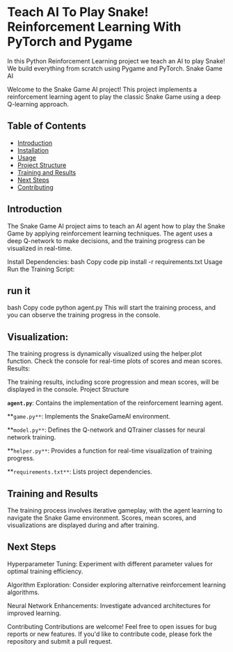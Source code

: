 # Teach AI To Play Snake! Reinforcement Learning With PyTorch and Pygame

In this Python Reinforcement Learning project we teach an AI to play Snake! We build everything from scratch using Pygame and PyTorch.  Snake Game AI

Welcome to the Snake Game AI project! This project implements a reinforcement learning agent to play the classic Snake Game using a deep Q-learning approach.

## Table of Contents

- [Introduction](#introduction)
- [Installation](#installation)
- [Usage](#usage)
- [Project Structure](#project-structure)
- [Training and Results](#training-and-results)
- [Next Steps](#next-steps)
- [Contributing](#contributing)


## Introduction

The Snake Game AI project aims to teach an AI agent how to play the Snake Game by applying reinforcement learning techniques. The agent uses a deep Q-network to make decisions, and the training progress can be visualized in real-time.

Install Dependencies:
bash
Copy code
pip install -r requirements.txt
Usage
Run the Training Script:


## run it
bash
Copy code
python agent.py
This will start the training process, and you can observe the training progress in the console.

## Visualization:

The training progress is dynamically visualized using the helper.plot function. Check the console for real-time plots of scores and mean scores.
Results:

The training results, including score progression and mean scores, will be displayed in the console.
Project Structure

**`agent.py`**: Contains the implementation of the reinforcement learning agent.

**`game.py**`: Implements the SnakeGameAI environment.

**`model.py**`: Defines the Q-network and QTrainer classes for neural network training.

**`helper.py**`: Provides a function for real-time visualization of training progress.

**`requirements.txt**`: Lists project dependencies.

## Training and Results

The training process involves iterative gameplay, with the agent learning to navigate the Snake Game environment.
Scores, mean scores, and visualizations are displayed during and after training.

## Next Steps

Hyperparameter Tuning: Experiment with different parameter values for optimal training efficiency.

Algorithm Exploration: Consider exploring alternative reinforcement learning algorithms.

Neural Network Enhancements: Investigate advanced architectures for improved learning.

Contributing
Contributions are welcome! Feel free to open issues for bug reports or new features. If you'd like to contribute code, please fork the repository and submit a pull request.
